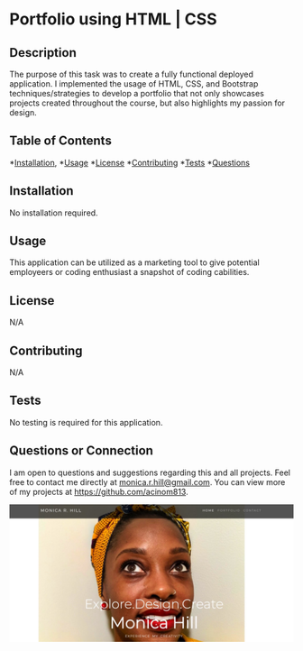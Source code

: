 # Portfolio using HTML | CSS

## Description

The purpose of this task was to create a fully functional deployed application. I implemented the usage of HTML, CSS, and Bootstrap techniques/strategies to develop a portfolio that not only showcases projects created throughout the course, but also highlights my passion for design. 


## Table of Contents

 *[Installation](#installation),
 *[Usage](#usage)
 *[License](#license) 
 *[Contributing](#contributing) 
 *[Tests](#tests) 
 *[Questions](#questions) 

## Installation
No installation required.

## Usage
This application can be utilized as a marketing tool to give potential employeers or coding enthusiast a snapshot of coding cabilities.

## License
N/A

## Contributing
N/A

## Tests
No testing is required for this application.

## Questions or Connection
I am open to questions and suggestions regarding this and all projects. Feel free to contact me directly at monica.r.hill@gmail.com. You can view more of my projects at https://github.com/acinom813. 



![](assets/Image5418.jpeg)